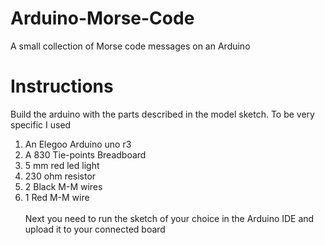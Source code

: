 # Arduino-Morse-Code
A small collection of Morse code messages on an Arduino
# Instructions
Build the arduino with the parts described in the model sketch. To be very specific I used
1. An Elegoo Arduino uno r3
2. A 830 Tie-points Breadboard
3. 5 mm red led light
4. 230 ohm resistor
5. 2 Black M-M wires
6. 1 Red M-M wire
<br/><br/>
Next you need to run the sketch of your choice in the Arduino IDE and upload it to your connected board
